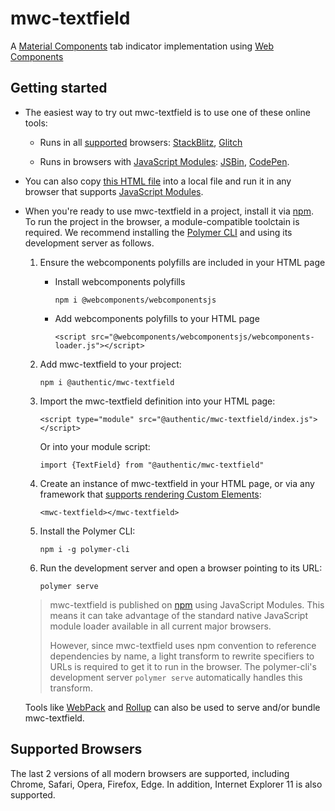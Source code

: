 # mwc-textfield
A [Material Components](https://material.io/develop/) tab indicator implementation using [Web Components](https://www.webcomponents.org/introduction)

## Getting started

 * The easiest way to try out mwc-textfield is to use one of these online tools:

    * Runs in all [supported](#supported-browsers) browsers: [StackBlitz](https://stackblitz.com/edit/mwc-icon-example?file=index.js), [Glitch](https://glitch.com/edit/#!/mwc-icon-example?path=index.html)

    * Runs in browsers with [JavaScript Modules](https://caniuse.com/#search=modules): [JSBin](http://jsbin.com/qibisux/edit?html,output),
    [CodePen](https://codepen.io/azakus/pen/deZLja).

* You can also copy [this HTML file](https://gist.githubusercontent.com/azakus/f01e9fc2ed04e781ad5a52ded7b296e7/raw/266f2f4f91cbfe89b2acc6ec63957b1a3cfe9b39/index.html) into a local file and run it in any browser that supports [JavaScript Modules]((https://caniuse.com/#search=modules)).

* When you're ready to use mwc-textfield in a project, install it via [npm](https://www.npmjs.com/). To run the project in the browser, a module-compatible toolctain is required. We recommend installing the [Polymer CLI](https://github.com/Polymer/polymer-cli) and using its development server as follows.

  1. Ensure the webcomponents polyfills are included in your HTML page

      - Install webcomponents polyfills

          ```npm i @webcomponents/webcomponentsjs```

      - Add webcomponents polyfills to your HTML page

          ```<script src="@webcomponents/webcomponentsjs/webcomponents-loader.js"></script>```

  1. Add mwc-textfield to your project:

      ```npm i @authentic/mwc-textfield```

  1. Import the mwc-textfield definition into your HTML page:

      ```<script type="module" src="@authentic/mwc-textfield/index.js"></script>```

      Or into your module script:

      ```import {TextField} from "@authentic/mwc-textfield"```

  1. Create an instance of mwc-textfield in your HTML page, or via any framework that [supports rendering Custom Elements](https://custom-elements-everywhere.com/):

      ```<mwc-textfield></mwc-textfield>```

  1. Install the Polymer CLI:

      ```npm i -g polymer-cli```

  1. Run the development server and open a browser pointing to its URL:

      ```polymer serve```

  > mwc-textfield is published on [npm](https://www.npmjs.com/package/@authentic/mwc-textfield) using JavaScript Modules.
  This means it can take advantage of the standard native JavaScript module loader available in all current major browsers.
  >
  > However, since mwc-textfield uses npm convention to reference dependencies by name, a light transform to rewrite specifiers to URLs is required to get it to run in the browser. The polymer-cli's development server `polymer serve` automatically handles this transform.

  Tools like [WebPack](https://webpack.js.org/) and [Rollup](https://rollupjs.org/) can also be used to serve and/or bundle mwc-textfield.

## Supported Browsers

The last 2 versions of all modern browsers are supported, including
Chrome, Safari, Opera, Firefox, Edge. In addition, Internet Explorer 11 is also supported.
